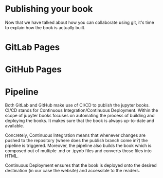 # Publishing your book

Now that we have talked about how you can collaborate using git, it's time to explain how the book is actually built.

# GitLab Pages

# GitHub Pages

# Pipeline

Both GitLab and GitHub make use of CI/CD to publish the jupyter books. CI/CD stands for Continuous Integration/Continuous Deployment. Within the scope of jupyter books focuses on automating the process of building and deploying the books. It makes sure that the book is always up-to-date and available.

Concretely, Continuous Integration means that whenever changes are pushed to the repository (where does the publish branch come in?) the pipeline is triggered. Moreover, the pipeline also builds the book which is composed out of multiple .md or .ipynb files and converts those files into HTML.

Continuous Deployment ensures that the book is deployed onto the desired destination (in our case the website) and accessible to the readers.